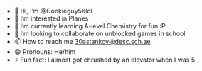 - 👋 Hi, I’m @Cookieguy56lol
- 👀 I’m interested in Planes
- 🌱 I’m currently learning A-level Chemistry for fun :P
- 💞️ I’m looking to collaborate on unblocked games in school
- 📫 How to reach me 30astankov@desc.sch.ae
- 😄 Pronouns: He/him
- ⚡ Fun fact: I almost got chrushed by an elevator when I was 5

<!---
Cookieguy56lol/Cookieguy56lol is a ✨ special ✨ repository because its `README.md` (this file) appears on your GitHub profile.
You can click the Preview link to take a look at your changes.
--->
